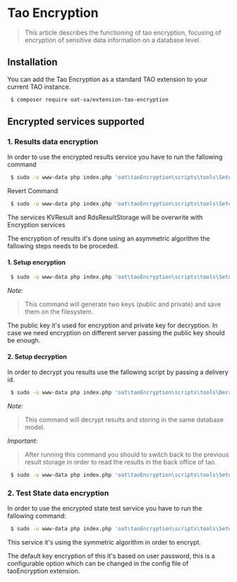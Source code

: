 # Tao Encryption 

> This article describes the functioning of tao encryption, focusing of encryption of sensitive data information on a database level.

## Installation

You can add the Tao Encryption as a standard TAO extension to your current TAO instance.

```bash
 $ composer require oat-sa/extension-tao-encryption
```

##  Encrypted services supported

### 1. Results data encryption

In order to use the encrypted results service you have to run the fallowing command

```bash
 $ sudo -u www-data php index.php 'oat\taoEncryption\scripts\tools\SetupEncryptedResultStorage'
```

Revert Command

```bash
 $ sudo -u www-data php index.php 'oat\taoEncryption\scripts\tools\SetupDefaultResultStorage'
```

The services KVResult and RdsResultStorage will be overwrite with Encryption services

The encryption of results it's done using an asymmetric algorithm the fallowing steps needs to be proceded.

#### 1. Setup encryption

```bash
 $ sudo -u www-data php index.php 'oat\taoEncryption\scripts\tools\SetupAsymmetricKeys' generate
```

_Note_: 
> This command will generate two keys (public and private) and save them on the filesystem.

The public key it's used for encryption and private key for decryption. In case we need encryption on different server passing the public key should be enough.


#### 2. Setup decryption

In order to decrypt you results use the fallowing script by passing a delivery id.

```bash
 $ sudo -u www-data php index.php 'oat\taoEncryption\scripts\tools\DecryptResults' http://www.act-actpg.dev/ontologies/tao.rdf#i1517506138420834557
```
_Note_: 
> This command will decrypt results and storing in the same database model.

_Important_:
> After running this command you should to switch back to the previous result storage in order to read the results in the back office of tao.

```bash
 $ sudo -u www-data php index.php 'oat\taoEncryption\scripts\tools\SetupDefaultResultStorage'
```

### 2. Test State data encryption

In order to use the encrypted state test service you have to run the fallowing command:

```bash
 $ sudo -u www-data php index.php 'oat\taoEncryption\scripts\tools\SetupEncryptedStateStorage'
```

This service it's using the symmetric algorithm in order to encrypt.

The default key encryption of this it's based on user password, this is a configurable option which can be changed in the config file of taoEncryption extension.


